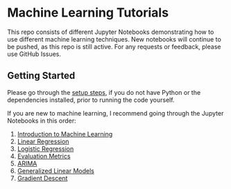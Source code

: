 # Machine Learning Tutorials
This repo consists of different Jupyter Notebooks demonstrating how to use different machine learning techniques. New notebooks will continue to be pushed, as this repo is still active. For any requests or feedback, please use GitHub Issues.

## Getting Started
Please go through the [setup steps](https://github.com/frankiecancino/ML_Tutorials/blob/master/setup.md), if you do not have Python or the dependencies installed, prior to running the code yourself.

If you are new to machine learning, I recommend going through the Jupyter Notebooks in this order:

1. [Introduction to Machine Learning](https://github.com/frankiecancino/ML_Tutorials/blob/master/Intro_to_ML.ipynb)
2. [Linear Regression](https://github.com/frankiecancino/ML_Tutorials/blob/master/linear_regression.ipynb)
3. [Logistic Regression](https://github.com/frankiecancino/ML_Tutorials/blob/master/logistic_regression.ipynb)
4. [Evaluation Metrics](https://github.com/frankiecancino/ML_Tutorials/blob/master/evaluation_metrics.ipynb)
5. [ARIMA](https://github.com/frankiecancino/ML-Tutorials/blob/master/arima.ipynb)
6. [Generalized Linear Models](https://github.com/frankiecancino/ML-Tutorials/blob/master/generalized_linear_models.ipynb)
7. [Gradient Descent](https://github.com/frankiecancino/ML_Tutorials/blob/master/gradient_descent.ipynb)
